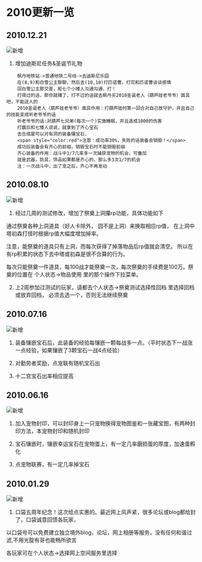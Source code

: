 # 2010更新一览

## 2010.12.21

![新增](https://img.shields.io/badge/ueqt-%E6%96%B0%E5%A2%9E-blue.svg)

1. 增加迪斯尼任务&圣诞节礼物

```text
    枫丹地铁站->普通地铁二号线->去迪斯尼乐园
    在(8,9)和白雪公主聊聊，然后去(10,10)打匹诺曹，打完和匹诺曹谈谈感情
    回白雪公主那交差，和七个小矮人沟通沟通，打！
    打得过的话，那你就赚了，打不过的话就去枫丹买2010圣诞老人（葫芦娃老爷爷）面具吧，不能送人的
    2010圣诞老人（葫芦娃老爷爷）面具作用：打葫芦娃时第一回合对自己放守护，并且自己的技能变成听老爷爷的话
    听老爷爷的话:对葫芦七兄弟(每次一个)实施睡眠，并且造成1000的伤害
    打赢后和七矮人说说，就拿到了齐心宝石
    去合成屋可以对有洞的装备镶宝石，
    <span style="color:red">注意：成功率30%，失败的话装备会销毁！</span>
    成功后装备会有齐心的前缀，销毁宝石时不能销毁前缀
    齐心装备的作用：战斗中1/7几率多一次捕获宠物的机会，可叠加
    就是武器，防具，饰品如果都是齐心的，那么多3次1/7的机会
    注：一次战斗中，出了宠之后，齐心不再发动
```

## 2010.08.10

![新增](https://img.shields.io/badge/hardin-%E6%96%B0%E5%A2%9E-blue.svg)

1. 经过几周的测试修改，增加了祭奠上洞攥rp功能，具体功能如下

通过祭奠各种上洞道具（好人卡除外， 囧不是上洞）来换取相应rp值， 在上洞中塔初森打怪时根据rp值大幅度增加掉率。

注意，能祭奠的道具只有上洞，而每次获得了掉落物品后rp值就会清空。 所以在有rp积累的状态下去中塔或初森是很不合算的行为。

每次只能祭奠一件道具，每100战才能祭奠一次，每次祭奠的手续费是100万。祭奠的位置在 个人状态->物品使用 里的那个操作下拉菜单。

2. 上2周参加过测试的玩家，请都去个人状态->祭奠测试选择性回档 里选择回档或放弃回档， 必须去选一个，否则无法继续祭奠

## 2010.07.16

![新增](https://img.shields.io/badge/ueqt-%E6%96%B0%E5%A2%9E-blue.svg)

1. 装备镶嵌宝石后，此装备的经验每镶嵌一颗每战多一点。（平时状态下一战涨一点经验，如果镶嵌了3颗宝石一战4点经验）

2. 对勤劳者奖励，点宠联有随机宝石出

3. 十二宫宝石出率相应提高

## 2010.06.16

![新增](https://img.shields.io/badge/ueqt-%E6%96%B0%E5%A2%9E-blue.svg)

1. 加入宠物封印，可以封印身上一只宠物换得宠物图鉴和一张藏宝图，有两种封印方法，本宠物封印和随机封印

2. 宝石镶嵌时，镶嵌幸运宝石在宠物蛋上，有一定几率磨损蛋的厚度，加速蛋孵化

3. 点宠物联赛，有一定几率掉宝石

## 2010.01.29

![新增](https://img.shields.io/badge/hardin-%E6%96%B0%E5%A2%9E-blue.svg)

1. 口袋五周年纪念！这次给点实惠的。最近网上风声紧，很多论坛或blog都给封了，口袋诚意回馈各玩家，

以口袋号可以免费建立独立境外blog，论坛，网上相册等服务，没有任何和谐过滤,不用光腚有哥也能畅所欲言

各玩家可在个人状态->选择网上空间服务里选择
